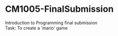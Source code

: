 # CM1005-FinalSubmission
Introduction to Programming final submission  
Task: To create a 'mario' game
